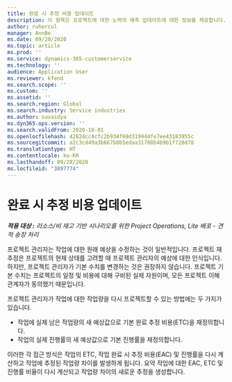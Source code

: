 ```yaml
---
title: 완료 시 추정 비용 업데이트
description: 이 항목은 프로젝트에 대한 노력의 예측 업데이트에 대한 정보를 제공합니다.
author: ruhercul
manager: AnnBe
ms.date: 09/20/2020
ms.topic: article
ms.prod: ''
ms.service: dynamics-365-customerservice
ms.technology: ''
audience: Application User
ms.reviewer: kfend
ms.search.scope: ''
ms.custom: ''
ms.assetid: ''
ms.search.region: Global
ms.search.industry: Service industries
ms.author: suvaidya
ms.dyn365.ops.version: ''
ms.search.validFrom: 2020-10-01
ms.openlocfilehash: 42824cc4cfc2b934f69d319944fe7ee43183955c
ms.sourcegitcommit: a2c3cd49a3b667b8b5edaa31788b4b9b1f728d78
ms.translationtype: HT
ms.contentlocale: ko-KR
ms.lasthandoff: 09/28/2020
ms.locfileid: "3897774"
---
```

# <a name="update-estimate-at-completion"></a>완료 시 추정 비용 업데이트

_**적용 대상 :** 리소스/비 재고 기반 시나리오를 위한 Project Operations, Lite 배포 - 견적 송장 처리_

프로젝트 관리자는 작업에 대한 원래 예상을 수정하는 것이 일반적입니다. 프로젝트 재추정은 프로젝트의 현재 상태를 고려할 때 프로젝트 관리자의 예상에 대한 인식입니다. 하지만, 프로젝트 관리자가 기본 수치를 변경하는 것은 권장하지 않습니다. 프로젝트 기본 수치는 프로젝트의 일정 및 비용에 대해 구비된 실제 자원이며, 모든 프로젝트 이해 관계자가 동의했기 때문입니다.

프로젝트 관리자가 작업에 대한 작업량을 다시 프로젝트할 수 있는 방법에는 두 가지가 있습니다.

- 작업에 실제 남은 작업량의 새 예상값으로 기본 완료 추정 비용(ETC)을 재정의합니다. 
- 작업의 실제 진행률의 새 예상값으로 기본 진행률을 재정의합니다.

이러한 각 접근 방식은 작업의 ETC, 작업 완료 시 추정 비용(EAC) 및 진행률을 다시 계산하고 작업에 추정된 작업량 차이를 발생하게 됩니다. 요약 작업에 대한 EAC, ETC 및 진행률 비율이 다시 계산되고 작업량 차이의 새로운 추정을 생성합니다.
